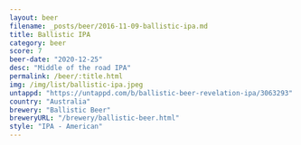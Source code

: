 ```yaml
---
layout: beer
filename: _posts/beer/2016-11-09-ballistic-ipa.md
title: Ballistic IPA
category: beer
score: 7
beer-date: "2020-12-25"
desc: "Middle of the road IPA"
permalink: /beer/:title.html
img: /img/list/ballistic-ipa.jpeg
untappd: "https://untappd.com/b/ballistic-beer-revelation-ipa/3063293"
country: "Australia"
brewery: "Ballistic Beer"
breweryURL: "/brewery/ballistic-beer.html"
style: "IPA - American"
---
```

